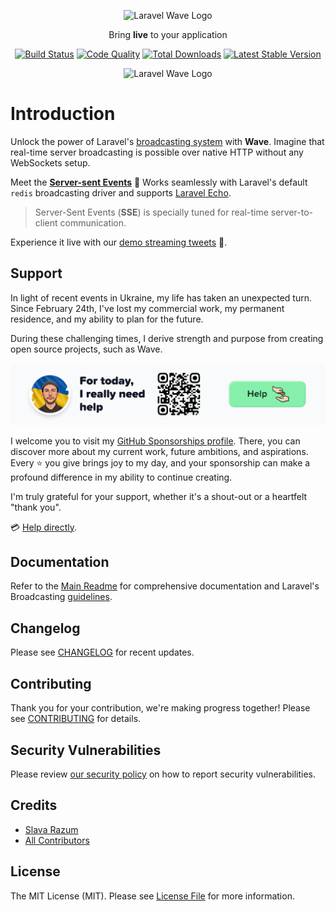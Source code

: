 <p align="center">
    <picture>
        <source 
            width="350" 
            media="(prefers-color-scheme: dark)"
            srcset="https://github.com/qruto/laravel-wave/raw/HEAD/art/logo-dark.png"
        >
        <source
            width="350"
            media="(prefers-color-scheme: light)"
            srcset="https://github.com/qruto/laravel-wave/raw/HEAD/art/logo-light.png"
        >
        <img
            alt="Laravel Wave Logo"
            src="https://github.com/qruto/laravel-wave/raw/HEAD/art/logo-light.png"
            width="350"
        >
    </picture>
</p>
<p align="center">Bring <strong>live</strong> to your application</p>

<p align="center">
    <a href="https://github.com/qruto/laravel-wave-js/actions/workflows/tests.yml"><img src="https://github.com/qruto/laravel-wave-js/actions/workflows/tests.yml/badge.svg" alt="Build Status"></a>
    <a href="https://github.com/qruto/laravel-wave-js/actions/workflows/codeql-analysis.yml"><img src="https://github.com/qruto/laravel-wave-js/actions/workflows/codeql-analysis.yml/badge.svg" alt="Code Quality"></a>
    <a href="https://www.npmjs.com/package/laravel-wave"><img src="https://img.shields.io/npm/dt/laravel-wave" alt="Total Downloads"></a>
    <a href="https://www.npmjs.com/package/laravel-wave"><img src="https://img.shields.io/npm/v/laravel-wave" alt="Latest Stable Version"></a>
</p>

<p align="center">
    <picture>
        <source media="(prefers-color-scheme: dark)" srcset="https://github.com/qruto/laravel-wave/raw/HEAD/art/connection-demo-dark.png">
        <source media="(prefers-color-scheme: light)" srcset="https://github.com/qruto/laravel-wave/raw/HEAD/art/connection-demo-light.png">
        <img alt="Laravel Wave Logo" src="https://github.com/qruto/laravel-wave/raw/HEAD/art/connection-demo-light.png" width="400">
    </picture>
</p>

# Introduction

Unlock the power of Laravel's [broadcasting system](https://laravel.com/docs/master/broadcasting)
with **Wave**. Imagine that real-time server broadcasting is possible over native HTTP without any WebSockets setup.

Meet the [**Server-sent Events**](https://developer.mozilla.org/en-US/docs/Web/API/Server-sent_events) 🗼 Works seamlessly with Laravel's default `redis` broadcasting driver and supports [Laravel Echo](https://github.com/laravel/echo).

> Server-Sent Events (**SSE**) is specially tuned for real-time server-to-client communication.

Experience it live with our [demo streaming tweets](https://wave.qruto.dev) 🐤.

## Support

In light of recent events in Ukraine, my life has taken an unexpected turn.
Since February 24th, I've lost my commercial work, my permanent residence,
and my ability to plan for the future.

During these challenging times, I derive strength and purpose from creating 
open source projects, such as Wave.

[![support me](https://raw.githubusercontent.com/slavarazum/slavarazum/main/support-banner.png)](https://github.com/sponsors/qruto)

I welcome you to visit my [GitHub Sponsorships profile](https://github.com/sponsors/qruto). 
There, you can discover more about my current work, future ambitions, and aspirations. 
Every ⭐ you give brings joy to my day, and your sponsorship can make 
a profound difference in my ability to continue creating.

I'm truly grateful for your support, whether it's a shout-out or a heartfelt "thank you".

💳 [Help directly](https://revolut.me/slavarazum).

## Documentation

Refer to the [Main Readme](https://github.com/qruto/laravel-wave#introduction)
for comprehensive documentation and Laravel's Broadcasting [guidelines](https://laravel.com/docs/master/broadcasting).

## Changelog

Please see [CHANGELOG](CHANGELOG.md) for recent updates.

## Contributing

Thank you for your contribution, we're making progress together! Please see [CONTRIBUTING](https://github.com/qruto/.github/blob/main/CONTRIBUTING.md) for details.

## Security Vulnerabilities

Please review [our security policy](../../security/policy) on how to report security vulnerabilities.

## Credits

+ [Slava Razum](https://github.com/slavarazum)
+ [All Contributors](../../contributors)

## License

The MIT License (MIT). Please see [License File](LICENSE.md) for more information.
